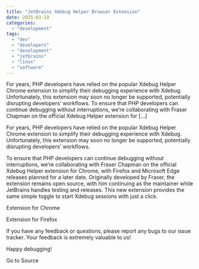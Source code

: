 ```yaml
---
title: "JetBrains Xdebug Helper Browser Extension"
date: 2025-03-19
categories: 
  - "development"
tags: 
  - "dev"
  - "developers"
  - "development"
  - "jetbrains"
  - "linux"
  - "software"
---
```


For years, PHP developers have relied on the popular Xdebug Helper Chrome extension to simplify their debugging experience with Xdebug. Unfortunately, this extension may soon no longer be supported, potentially disrupting developers’ workflows. To ensure that PHP developers can continue debugging without interruptions, we’re collaborating with Fraser Chapman on the official Xdebug Helper extension for \[…\]

For years, PHP developers have relied on the popular Xdebug Helper Chrome extension to simplify their debugging experience with Xdebug. Unfortunately, this extension may soon no longer be supported, potentially disrupting developers’ workflows.

To ensure that PHP developers can continue debugging without interruptions, we’re collaborating with Fraser Chapman on the official Xdebug Helper extension for Chrome, with Firefox and Microsoft Edge releases planned for a later date. Originally developed by Fraser, the extension remains open source, with him continuing as the maintainer while JetBrains handles testing and releases. This new extension provides the same simple toggle to start Xdebug sessions with just a click.

Extension for Chrome

Extension for Firefox

If you have any feedback or questions, please report any bugs to our issue tracker. Your feedback is extremely valuable to us!

Happy debugging!

Go to Source
